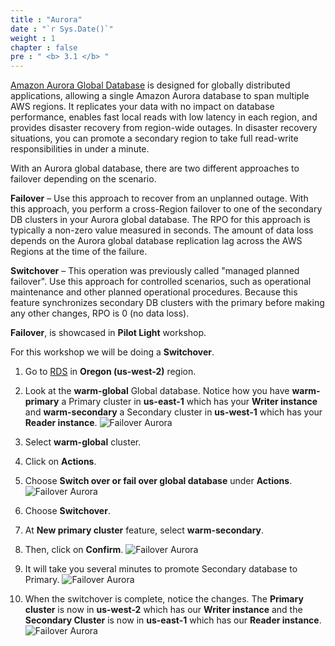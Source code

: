 ```yaml
---
title : "Aurora"
date : "`r Sys.Date()`"
weight : 1
chapter : false
pre : " <b> 3.1 </b> "
---
```


[Amazon Aurora Global Database](https://aws.amazon.com/vi/rds/aurora/global-database/) is designed for globally distributed applications, allowing a single Amazon Aurora database to span multiple AWS regions. It replicates your data with no impact on database performance, enables fast local reads with low latency in each region, and provides disaster recovery from region-wide outages. In disaster recovery situations, you can promote a secondary region to take full read-write responsibilities in under a minute.

With an Aurora global database, there are two different approaches to failover depending on the scenario.

**Failover** – Use this approach to recover from an unplanned outage. With this approach, you perform a cross-Region failover to one of the secondary DB clusters in your Aurora global database. The RPO for this approach is typically a non-zero value measured in seconds. The amount of data loss depends on the Aurora global database replication lag across the AWS Regions at the time of the failure.

**Switchover** – This operation was previously called "managed planned failover". Use this approach for controlled scenarios, such as operational maintenance and other planned operational procedures. Because this feature synchronizes secondary DB clusters with the primary before making any other changes, RPO is 0 (no data loss).

**Failover**, is showcased in **Pilot Light** workshop.

For this workshop we will be doing a **Switchover**.

1. Go to [RDS](https://us-west-2.console.aws.amazon.com/rds/home?region=us-west-2#databases:) in **Oregon (us-west-2)** region.
2. Look at the **warm-global** Global database. Notice how you have **warm-primary** a Primary cluster in **us-east-1** which has your **Writer instance** and **warm-secondary** a Secondary cluster in **us-west-1** which has your **Reader instance**.
![Failover Aurora](/images/3.failover/3.1.aurora/3.1.1aurora.png?width=90pc)


3. Select **warm-global** cluster.
4. Click on **Actions**.
5. Choose **Switch over or fail over global database** under **Actions**.
![Failover Aurora](/images/3.failover/3.1.aurora/3.1.2aurora.png?width=90pc)

6. Choose **Switchover**.
7. At **New primary cluster** feature, select **warm-secondary**.
8. Then, click on **Confirm**.
![Failover Aurora](/images/3.failover/3.1.aurora/3.1.3aurora.png?width=90pc)

9. It will take you several minutes to promote Secondary database to Primary.
![Failover Aurora](/images/3.failover/3.1.aurora/3.1.4aurora.png?width=90pc)

11. When the switchover is complete, notice the changes. The **Primary cluster** is now in **us-west-2** which has our **Writer instance** and the **Secondary Cluster** is now in **us-east-1** which has our **Reader instance**. 
![Failover Aurora](/images/3.failover/3.1.aurora/3.1.5aurora.png?width=90pc)